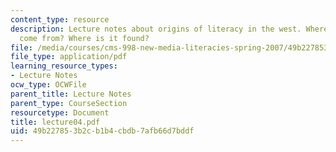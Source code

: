 ```yaml
---
content_type: resource
description: Lecture notes about origins of literacy in the west. Where does literacy
  come from? Where is it found?
file: /media/courses/cms-998-new-media-literacies-spring-2007/49b227853b2cb1b4cbdb7afb66d7bddf_lecture04.pdf
file_type: application/pdf
learning_resource_types:
- Lecture Notes
ocw_type: OCWFile
parent_title: Lecture Notes
parent_type: CourseSection
resourcetype: Document
title: lecture04.pdf
uid: 49b22785-3b2c-b1b4-cbdb-7afb66d7bddf
---
```

